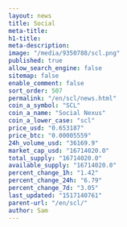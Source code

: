 ```yaml
---
layout: news
title: Social
meta-title: 
h1-title: 
meta-description: 
image: "/media/9350788/scl.png"
published: true
allow_search_engine: false
sitemap: false
enable_comment: false
sort_order: 507
permalink: "/en/scl/news.html"
coin_a_symbol: "SCL"
coin_a_name: "Social Nexus"
coin_a_lower_case: "scl"
price_usd: "0.653187"
price_btc: "0.00005559"
24h_volume_usd: "36169.9"
market_cap_usd: "16714020.0"
total_supply: "16714020.0"
available_supply: "16714020.0"
percent_change_1h: "1.42"
percent_change_24h: "6.79"
percent_change_7d: "3.05"
last_updated: "1517140761"
parent-url: "/en/scl/"
author: Sam
---
```


